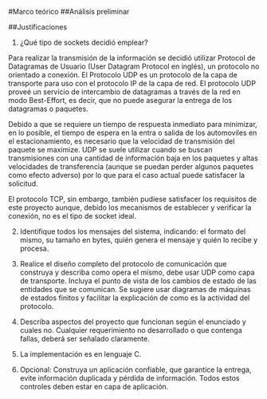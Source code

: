 #Marco teórico
##Análisis preliminar

##Justificaciones
1. ¿Qué tipo de sockets decidió emplear?

Para realizar la transmisión de la información se decidió utilizar Protocol de Datagramas de Usuario (User Datagram Protocol en inglés), un protocolo no orientado a conexión. El Protocolo UDP es un protocolo de la capa de transporte para uso con el protocolo IP de la capa de red. El protocolo UDP proveé un servicio de intercambio de datagramas a través de la red en modo Best-Effort, es decir, que no puede asegurar la entrega de los datagramas o paquetes. 

Debido a que se requiere un tiempo de respuesta inmediato para minimizar, en lo posible, el tiempo de espera en la entra o salida de los automoviles en el estacionamiento, es necesario que la velocidad de transmisión del paquete se maximize. UDP se suele utilizar cuando se buscan transmisiones con una cantidad de información baja en los paquetes y altas velocidades de transferencia (aunque se puedan perder algunos paquetes como efecto adverso) por lo que para el caso actual puede satisfacer la solicitud. 

El protocolo TCP, sin embargo, también pudiese satisfacer los requisitos de este proyecto aunque, debido los mecanismos de establecer y verificar la conexión, no es el tipo de socket ideal.

2. Identifique todos los mensajes del sistema, indicando: el formato del mismo,
su tamaño en bytes, quién genera el mensaje y quién lo recibe y procesa.


3. Realice el diseño completo del protocolo de comunicación que construya y
describa como opera el mismo, debe usar UDP como capa de transporte.
Incluya el punto de vista de los cambios de estado de las entidades que se
comunican. Se sugiere usar diagramas de máquinas de estados finitos y
facilitar la explicación de como es la actividad del protocolo.

4. Describa aspectos del proyecto que funcionan según el enunciado y cuales
no. Cualquier requerimiento no desarrollado o que contenga fallas, deberá
ser señalado claramente.

5. La implementación es en lenguaje C.

6. Opcional: Construya un aplicación confiable, que garantice la entrega, evite
información duplicada y pérdida de información. Todos estos controles
deben estar en capa de aplicación.
